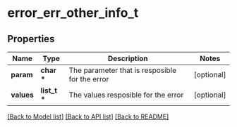 # error_err_other_info_t

## Properties
Name | Type | Description | Notes
------------ | ------------- | ------------- | -------------
**param** | **char \*** | The parameter that is resposible for the error | [optional] 
**values** | **list_t \*** | The values resposible for the error | [optional] 

[[Back to Model list]](../README.md#documentation-for-models) [[Back to API list]](../README.md#documentation-for-api-endpoints) [[Back to README]](../README.md)


